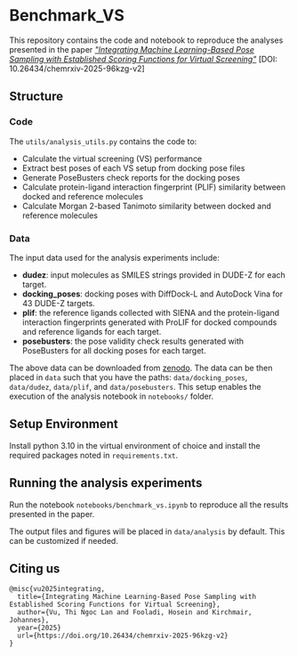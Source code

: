 # Benchmark_VS
This repository contains the code and notebook to reproduce the analyses presented in the paper [*"Integrating Machine Learning-Based Pose Sampling with Established Scoring Functions for Virtual Screening"*](https://doi.org/10.26434/chemrxiv-2025-96kzg-v2) [DOI: 10.26434/chemrxiv-2025-96kzg-v2]

## Structure
### Code

The `utils/analysis_utils.py` contains the code to:
- Calculate the virtual screening (VS) performance
- Extract best poses of each VS setup from docking pose files
- Generate PoseBusters check reports for the docking poses
- Calculate protein-ligand interaction fingerprint (PLIF) similarity between docked and reference molecules
- Calculate Morgan 2-based Tanimoto similarity between docked and reference molecules

### Data

The input data used for the analysis experiments include:
- **dudez**: input molecules as SMILES strings provided in DUDE-Z for each target.
- **docking_poses**: docking poses with DiffDock-L and AutoDock Vina for 43 DUDE-Z targets.
- **plif**: the reference ligands collected with SIENA and the protein-ligand interaction fingerprints generated with ProLIF for docked compounds and reference ligands for each target.
- **posebusters**: the pose validity check results generated with PoseBusters for all docking poses for each target.

The above data can be downloaded from [zenodo](https://zenodo.org/records/14905986). The data can be then placed in `data` such that you have the paths: `data/docking_poses`, `data/dudez`, `data/plif`, and `data/posebusters`. This setup enables the execution of the analysis notebook in `notebooks/` folder.

## Setup Environment

Install python 3.10 in the virtual environment of choice and install the required packages noted in `requirements.txt`.

## Running the analysis experiments

Run the notebook `notebooks/benchmark_vs.ipynb` to reproduce all the results presented in the paper.

The output files and figures will be placed in `data/analysis` by default. This can be customized if needed.

## Citing us
```
@misc{vu2025integrating,
  title={Integrating Machine Learning-Based Pose Sampling with Established Scoring Functions for Virtual Screening},
  author={Vu, Thi Ngoc Lan and Fooladi, Hosein and Kirchmair, Johannes},
  year={2025}
  url={https://doi.org/10.26434/chemrxiv-2025-96kzg-v2}
}
```






